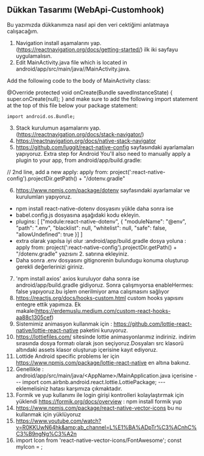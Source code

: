## Dükkan Tasarımı (WebApi-Customhook)
Bu yazımızda dükkanımıza nasıl api den veri cektiğimi anlatmaya calışacağım.

1. Navigation install aşamalarını yap. (https://reactnavigation.org/docs/getting-started/) ilk iki sayfayu uygulamalısın.
2. Edit MainActivity.java file which is located in android/app/src/main/java/<your package name>/MainActivity.java.

Add the following code to the body of MainActivity class:

@Override
protected void onCreate(Bundle savedInstanceState) {
  super.onCreate(null);
}
and make sure to add the following import statement at the top of this file below your package statement:

    import android.os.Bundle;
3. Stack kurulumun aşamalarını yap. (https://reactnavigation.org/docs/stack-navigator/)
4. https://reactnavigation.org/docs/native-stack-navigator
5. https://github.com/luggit/react-native-config sayfasındaki ayarlamaları yapıyoruz.
  Extra step for Android
You'll also need to manually apply a plugin to your app, from android/app/build.gradle:

// 2nd line, add a new apply:
apply from: project(':react-native-config').projectDir.getPath() + "/dotenv.gradle"
  
6. https://www.npmjs.com/package/dotenv sayfasındaki ayarlamalar ve kurulumları yapıyoruz.
* npm install react-native-dotenv dosyasını yükle daha sonra ise
* babel.config.js dosyasına aşağıdaki kodu ekleyin.
*  plugins: [ ["module:react-native-dotenv", { "moduleName": "@env", "path": ".env", "blacklist": null, "whitelist": null, "safe": false, "allowUndefined": true }] ]  
* extra olarak yapılsa iyi olur :android/app/build.gradle dosya yoluna : apply from: project(':react-native-config').projectDir.getPath() + "/dotenv.gradle"   yazısını 2. satırına ekleyiniz.
* Daha sonra .env dosyasını gitignorenin bulundugu konuma oluşturup gerekli değerlerinizi giriniz. 
7.  'npm install axios'  axios kuruluyor daha sonra ise android/app/build.gradle gidiyoruz. Sonra çalışmıyorsa enableHermes: false yapıyoruz.bu işlem onerilmiyor ama calışmasını sağlıyor 
8.  https://reactjs.org/docs/hooks-custom.html custom hooks yapısını entegre ettik yapımıza. Ek makale(https://erdemuslu.medium.com/custom-react-hooks-aa88c1305cef)
9. Sistemimiz animasyon kullanmak için : https://github.com/lottie-react-native/lottie-react-native paketini kuruyoruz.
10. https://lottiefiles.com/ sitesinde lottie animasyonlarımız indiriniz. indirim sırasında dosya formatı olarak json seçiyoruz.Dosyaları src klasorü altındaki assets klasor oluşturup içerisine kayıt ediyoruz. 
9. Lottide Android specific problems ler için https://www.npmjs.com/package/lottie-react-native en altına bakınız. 
10. Genellikle : android/app/src/main/java/\<AppName\>/MainApplication.java içerisine --- import com.airbnb.android.react.lottie.LottiePackage; --- eklemelisiniz hatası karşımıza çıkmaktadır. 
11. Formik ve yup kullanımı ile login girişi kontrolleri kolaylaştırmak için yüklendi https://formik.org/docs/overview :  npm install formik yup
12. https://www.npmjs.com/package/react-native-vector-icons bu nu kullanmak için yüklüyoruz
13. https://www.youtube.com/watch?v=R0KKUwN64hk&amp;ab_channel=L%E1%BA%ADpTr%C3%ACnhC%C3%B9ngNg%C3%A2n
14. import Icon from 'react-native-vector-icons/FontAwesome';
const myIcon = <Icon name="rocket" size={30} color="#900" />;




